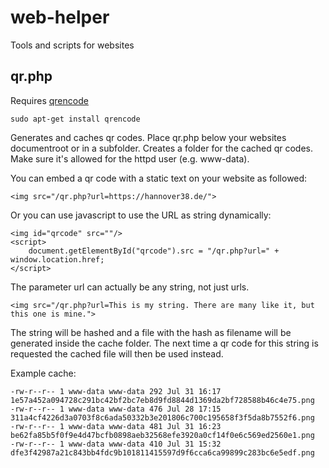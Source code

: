 # web-helper
Tools and scripts for websites

## qr.php
Requires [qrencode](https://packages.debian.org/de/jessie/qrencode)

    sudo apt-get install qrencode

Generates and caches qr codes. Place qr.php below your websites documentroot or in a subfolder. Creates a folder for the cached qr codes. Make sure it's allowed for the httpd user (e.g. www-data). 

You can embed a qr code with a static text on your website as followed:

    <img src="/qr.php?url=https://hannover38.de/">

Or you can use javascript to use the URL as string dynamically:

    <img id="qrcode" src=""/>
    <script>
        document.getElementById("qrcode").src = "/qr.php?url=" + window.location.href;
    </script>

The parameter url can actually be any string, not just urls.

    <img src="/qr.php?url=This is my string. There are many like it, but this one is mine.">

The string will be hashed and a file with the hash as filename will be generated inside the cache folder. The next time a qr code for this string is requested the cached file will then be used instead.

Example cache:

    -rw-r--r-- 1 www-data www-data 292 Jul 31 16:17 1e57a452a094728c291bc42bf2bc7eb8d9fd8844d1369da2bf728588b46c4e75.png
    -rw-r--r-- 1 www-data www-data 476 Jul 28 17:15 311a4cf4226d3a0703f8c6ada50332b3e201806c700c195658f3f5da8b7552f6.png
    -rw-r--r-- 1 www-data www-data 481 Jul 31 16:23 be62fa85b5f0f9e4d47bcfb0898aeb32568efe3920a0cf14f0e6c569ed2560e1.png
    -rw-r--r-- 1 www-data www-data 410 Jul 31 15:32 dfe3f42987a21c843bb4fdc9b101811415597d9f6cca6ca99899c283bc6e5edf.png
